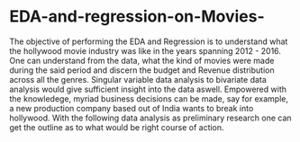 # EDA-and-regression-on-Movies-
The objective of performing the EDA and Regression is to understand what the hollywood movie industry was like in the years spanning 2012 - 2016. One can understand from the data, what the kind of movies were made during the said period and discern the budget and Revenue distribution across all the genres. Singular variable data analysis to bivariate data analysis would give sufficient insight into the data aswell. Empowered with the knowledege, myriad business decisions can be made, say for example, a new production company based out of India wants to break into hollywood. With the following data analysis as preliminary research one can get the outline as to what would be right course of action.
